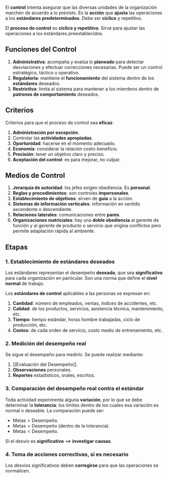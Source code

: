 El **control** intenta asegurar que las diversas unidades de la organización marchen de acuerdo a lo previsto. Es la **acción** que **ajusta** las operaciones a los **estándares predeterminados**. Debe ser **cíclico** y repetitivo.

El **proceso de control** es **cíclico y repetitivo**. Sirve para ajustar las operaciones a los estándares preestablecidos.

## Funciones del Control

1. **Administrativa**: acompaña y evalúa lo **planeado** para detectar desviaciones y efectuar correcciones necesarias. Puede ser un control estratégico, táctico u operativo.
2. **Regulatoria**: mantiene el **funcionamiento** del sistema dentro de los **estándares** deseados.
3. **Restrictiva**: limita al sistema para mantener a los miembros dentro de **patrones de comportamiento** deseados.

## Criterios

Criterios para que el proceso de control sea **eficaz**:

1. **Administración por excepción**.
2. Controlar las **actividades apropiadas**.
3. **Oportunidad**: hacerse en el momento adecuado.
4. **Economía**: considerar la relación costo-beneficio.
5. **Precisión**: tener un objetivo claro y preciso.
6. **Aceptación del control**: es para mejorar, no culpar.

## Medios de Control

1. **Jerarquía de autoridad**: los jefes exigen obediencia. Es **personal**.
2. **Reglas y procedimientos**: son controles **impersonales**.
3. **Establecimiento de objetivos**: sirven de **guía** a la acción.
4. **Sistemas de información verticales**: información en sentido ascendente o descendiente.
5. **Relaciones laterales**: comunicaciones entre **pares**.
6. **Organizaciones matriciales**: hay una **doble obediencia** al gerente de función y al gerente de producto o servicio que origina conflictos pero permite adaptación rápida al ambiente.

## Etapas

### 1. Establecimiento de estándares deseados

Los estándares representan el desempeño **deseado**, que sea **significativo** para cada organización en particular. Son una norma que define el **nivel normal** de trabajo.

Los **estándares de control** aplicables a las personas se expresan en:

1. **Cantidad**: número de empleados, ventas, índices de accidentes, etc.
2. **Calidad**: de los productos, servicios, asistencia técnica, mantenimiento, etc.
3. **Tiempo**: tiempo estándar, horas hombre trabajadas, ciclo de producción, etc.
4. **Costos**: de cada orden de servicio, costo medio de entrenamiento, etc.

### 2. Medición del desempeño real

Se sigue el desempeño para medirlo. Se puede realizar mediante:

1. [[Evaluación del Desempeño]].
2. **Observaciones** personales.
3. **Reportes** estadísticos, orales, escritos.

### 3. Comparación del desempeño real contra el estándar

Toda actividad experimenta alguna **variación**, por lo que se debe determinar la **tolerancia**: los límites dentro de los cuales esa variación es normal o deseable. La comparación puede ser:

- $\text{Metas} > \text{Desempeño}$.
- $\text{Metas} = \text{Desempeño}$ (dentro de la tolerancia).
- $\text{Metas} < \text{Desempeño}$.

Si el desvío es **significativo** $\implies$ **investigar causas**.

### 4. Toma de acciones correctivas, si es necesario

Los desvíos significativos deben **corregirse** para que las operaciones se normalicen.
